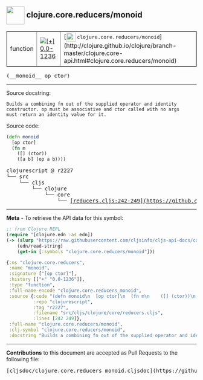 ## <img width="48px" valign="middle" src="http://i.imgur.com/Hi20huC.png"> clojure.core.reducers/monoid

 <table border="1">
<tr>

<td>function</td>
<td><a href="https://github.com/cljsinfo/cljs-api-docs/tree/0.0-1236"><img valign="middle" alt="[+] 0.0-1236" src="https://img.shields.io/badge/+-0.0--1236-lightgrey.svg"></a> </td>
<td>
[<img height="24px" valign="middle" src="http://i.imgur.com/1GjPKvB.png"> <samp>clojure.core.reducers/monoid</samp>](http://clojure.github.io/clojure/branch-master/clojure.core-api.html#clojure.core.reducers/monoid)
</td>
</tr>
</table>

 <samp>
(__monoid__ op ctor)<br>
</samp>

---




Source docstring:

```
Builds a combining fn out of the supplied operator and identity
constructor. op must be associative and ctor called with no args
must return an identity value for it.
```

Source code:

```clj
(defn monoid
  [op ctor]
  (fn m
    ([] (ctor))
    ([a b] (op a b))))
```

 <pre>
clojurescript @ r2227
└── src
    └── cljs
        └── clojure
            └── core
                └── <ins>[reducers.cljs:242-249](https://github.com/clojure/clojurescript/blob/r2227/src/cljs/clojure/core/reducers.cljs#L242-L249)</ins>
</pre>


---

__Meta__ - To retrieve the API data for this symbol:

```clj
;; from Clojure REPL
(require '[clojure.edn :as edn])
(-> (slurp "https://raw.githubusercontent.com/cljsinfo/cljs-api-docs/catalog/cljs-api.edn")
    (edn/read-string)
    (get-in [:symbols "clojure.core.reducers/monoid"]))
```

```clj
{:ns "clojure.core.reducers",
 :name "monoid",
 :signature ["[op ctor]"],
 :history [["+" "0.0-1236"]],
 :type "function",
 :full-name-encode "clojure.core.reducers_monoid",
 :source {:code "(defn monoid\n  [op ctor]\n  (fn m\n    ([] (ctor))\n    ([a b] (op a b))))",
          :repo "clojurescript",
          :tag "r2227",
          :filename "src/cljs/clojure/core/reducers.cljs",
          :lines [242 249]},
 :full-name "clojure.core.reducers/monoid",
 :clj-symbol "clojure.core.reducers/monoid",
 :docstring "Builds a combining fn out of the supplied operator and identity\nconstructor. op must be associative and ctor called with no args\nmust return an identity value for it."}

```

---

__Contributions__ to this document are accepted as Pull Requests to the following file:

 <pre>
[cljsdoc/clojure.core.reducers_monoid.cljsdoc](https://github.com/cljsinfo/cljs-api-docs/blob/master/cljsdoc/clojure.core.reducers_monoid.cljsdoc)
</pre>

